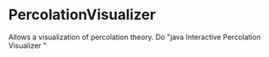 # PercolationVisualizer
Allows a visualization of percolation theory. Do "java Interactive Percolation Visualizer <positive integer>"
